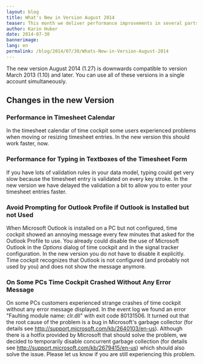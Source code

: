 ```yaml
---
layout: blog
title: What's New in Version August 2014
teaser: This month we deliver performance improvements in several parts of time cockpit. Additionally, we included a workaround for a bug in Microsoft's garbage collector that some time cockpit customers had to struggle with.
author: Karin Huber
date: 2014-07-30
bannerimage: 
lang: en
permalink: /blog/2014/07/30/Whats-New-in-Version-August-2014
---
```


<p>The new version August 2014 (1.27) is downwards compatible to version March 2013 (1.10) and later. You can use all of these versions in a single account simultaneously.</p><h2>Changes in the new Version</h2><h3>Performance in Timesheet Calendar</h3><p>In the timesheet calendar of time cockpit some users experienced problems when moving or resizing timesheet entries. In the new version this should work faster, now.</p><h3>Performance for Typing in Textboxes of the Timesheet Form</h3><p>If you have lots of validation rules in your data model, typing could get very slow because the timesheet entry is validated on every key stroke. In the new version we have delayed the validation a bit to allow you to enter your timesheet entries faster.</p><h3>Avoid Prompting for Outlook Profile if Outlook is Installed but not Used</h3><p>When Microsoft Outlook is installed on a PC but not configured, time cockpit showed an annoying message every few minutes that asked for the Outlook Profile to use. You already could disable the use of Microsoft Outlook in the <em>Options</em> dialog of time cockpit and in the signal tracker configuration. In the new version you do not have to disable it explicitly. Time cockpit recognizes that Outlook is not configured (and probably not used by you) and does not show the message anymore.</p><h3>On Some PCs Time Cockpit Crashed Without Any Error Message</h3><p>On some PCs customers experienced strange crashes of time cockpit without any error message displayed. In the event log we found an error "Faulting module name: clr.dll" with exit code 80131506. It turned out that the root cause of the problem is a bug in Microsoft's garbage collector (for details see <a href="http://support.microsoft.com/kb/2640103/en-us" target="_blank">http://support.microsoft.com/kb/2640103/en-us</a>)<a href="http://support.microsoft.com/kb/2640103/en-us" target="_blank"></a>. Although there is a hotfix provided by Microsoft that should solve the problem, we decided to temporarily disable concurrent garbage collection (for details see <a href="http://support.microsoft.com/kb/2679415/en-us">http://support.microsoft.com/kb/2679415/en-us</a>) which should also solve the issue. Please let us know if you are still experiencing this problem.</p>